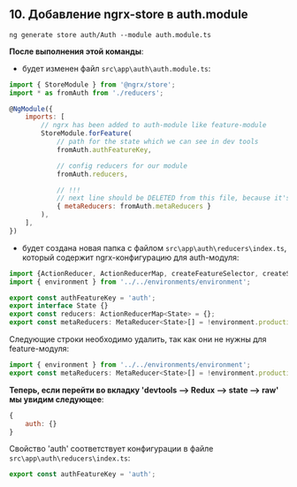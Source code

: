 ## 10. Добавление ngrx-store в auth.module

`ng generate store auth/Auth --module auth.module.ts`

**После выполнения этой команды**:

- будет изменен файл `src\app\auth\auth.module.ts`:
```js
import { StoreModule } from '@ngrx/store';
import * as fromAuth from './reducers';

@NgModule({
	imports: [
		// ngrx has been added to auth-module like feature-module
		StoreModule.forFeature(
			// path for the state which we can see in dev tools
			fromAuth.authFeatureKey,  

			// config reducers for our module
			fromAuth.reducers, 

			// !!! 
			// next line should be DELETED from this file, because it's not needed for feature module
			{ metaReducers: fromAuth.metaReducers }
		),
	],
})
```

- будет создана новая папка с файлом `src\app\auth\reducers\index.ts`, который содержит ngrx-конфигурацию для auth-модуля:
```js
import {ActionReducer, ActionReducerMap, createFeatureSelector, createSelector, MetaReducer} from '@ngrx/store';
import { environment } from '../../environments/environment';

export const authFeatureKey = 'auth';
export interface State {}
export const reducers: ActionReducerMap<State> = {};
export const metaReducers: MetaReducer<State>[] = !environment.production ? [] : [];
```   

Следующие строки необходимо удалить, так как они не нужны для feature-модуля:
```js 
import { environment } from '../../environments/environment';
export const metaReducers: MetaReducer<State>[] = !environment.production ? [] : [];
```

**Теперь, если перейти во вкладку 'devtools --> Redux --> state --> raw' мы увидим следующее**:
```js
{
	auth: {}
}
```

Свойство 'auth' соответствует конфигурации в файле `src\app\auth\reducers\index.ts`:
```js
export const authFeatureKey = 'auth';
```